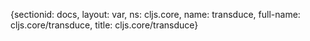{sectionid: docs, layout: var, ns: cljs.core, name: transduce, full-name: cljs.core/transduce,
  title: cljs.core/transduce}
